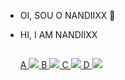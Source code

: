 - OI, SOU O NANDIIXX 🤗
- HI, I AM NANDIIXX

   ##
 
  <a href="https://www.youtube.com/channel/UCJUq5KbYxUjSfzxzS-eojyw" target="_blank" rel="noopener noreferrer"> A <img src="https://img.shields.io/badge/YouTube-FF0000?style=for-the-badge&logo=youtube&logoColor=white"> </a>
  <a href="https://instagram.com/hernandiixx" target="_blank" rel="noopener noreferrer"> B <img src="https://img.shields.io/badge/-Instagram-%23E4405F?style=for-the-badge&logo=instagram&logoColor=white"> </a>
  <a href="https://www.twitch.tv/nandiixx" target="_blank" rel="noopener noreferrer"> C <img src="https://img.shields.io/badge/Twitch-9146FF?style=for-the-badge&logo=twitch&logoColor=white">  </a>
  <a href = "mailto:sednanreh.nandes@gmail.com" target="_blank" rel="noopener noreferrer"> D <img src="https://img.shields.io/badge/-Gmail-%23333?style=for-the-badge&logo=gmail&logoColor=white"> </a>
 


